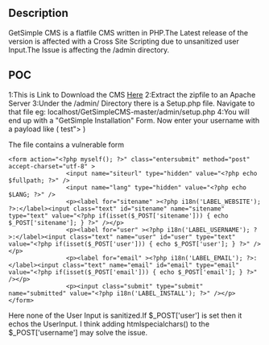 ## Description 
GetSimple CMS is a flatfile CMS written in PHP.The Latest release of the version is affected with a Cross Site Scripting due to unsanitized user Input.The Issue is affecting the
/admin directory.

## POC
1:This is Link to Download the CMS [Here](https://github.com/GetSimpleCMS/GetSimpleCMS)
2:Extract the zipfile to an Apache Server 
3:Under the /admin/ Directory there is a Setup.php file. Navigate to that file eg: localhost/GetSimpleCMS-master/admin/setup.php
4:You will end up with a "GetSimple Installation" Form. Now enter your username with a payload like ( test"><script>alert(1)</script> )


The file contains a vulnerable form

```
<form action="<?php myself(); ?>" class="entersubmit" method="post" accept-charset="utf-8" >
				<input name="siteurl" type="hidden" value="<?php echo $fullpath; ?>" />
				<input name="lang" type="hidden" value="<?php echo $LANG; ?>" />
				<p><label for="sitename" ><?php i18n('LABEL_WEBSITE'); ?>:</label><input class="text" id="sitename" name="sitename" type="text" value="<?php if(isset($_POST['sitename'])) { echo $_POST['sitename']; } ?>" /></p>
				<p><label for="user" ><?php i18n('LABEL_USERNAME'); ?>:</label><input class="text" name="user" id="user" type="text" value="<?php if(isset($_POST['user'])) { echo $_POST['user']; } ?>" /></p>
				<p><label for="email" ><?php i18n('LABEL_EMAIL'); ?>:</label><input class="text" name="email" id="email" type="email" value="<?php if(isset($_POST['email'])) { echo $_POST['email']; } ?>" /></p>
				<p><input class="submit" type="submit" name="submitted" value="<?php i18n('LABEL_INSTALL'); ?>" /></p>
</form>

```

Here none of the User Input is sanitized.If $_POST['user'] is set then it echos the UserInput. I think adding htmlspecialchars() to the $_POST['username'] may solve the issue.
